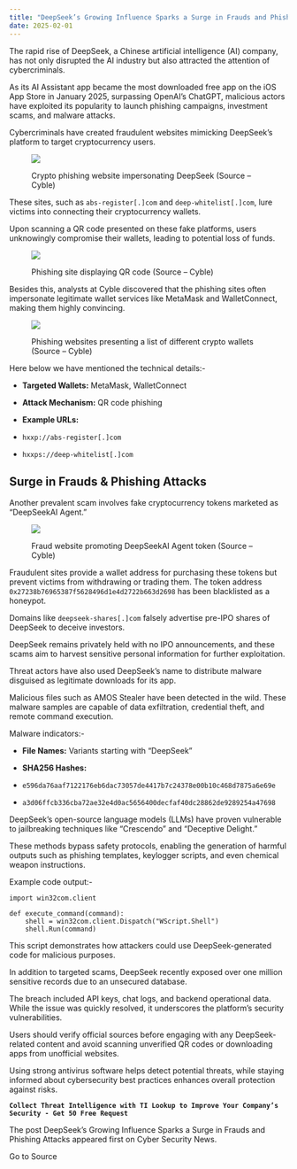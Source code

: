 ```yaml
---
title: "DeepSeek’s Growing Influence Sparks a Surge in Frauds and Phishing Attacks"
date: 2025-02-01
---
```


The rapid rise of DeepSeek, a Chinese artificial intelligence (AI) company, has not only disrupted the AI industry but also attracted the attention of cybercriminals.

As its AI Assistant app became the most downloaded free app on the iOS App Store in January 2025, surpassing OpenAI’s ChatGPT, malicious actors have exploited its popularity to launch phishing campaigns, investment scams, and malware attacks.

Cybercriminals have created fraudulent websites mimicking DeepSeek’s platform to target cryptocurrency users.

<figure>

![](https://blogger.googleusercontent.com/img/b/R29vZ2xl/AVvXsEjAxPEcEqW13SriF0Ai9nQKwekjABJRAPkEy-beTB1qVkcjeepmrHtmssxk37SPiToh_TfY6LK7lGpCX4bwpd41MbmzAV5regAm_nHCPuS2mWzBf9Qz-Vj050fEGouwW-5kissMC2CYw4u-4-tD_hHXhvFajHM3ZUcXDYWReeogBHoDdD-qlkeqcTDn0fE/s16000/Crypto%20phishing%20website%20impersonating%20DeepSeek%20(Source%20-%20Cyble).webp)

<figcaption>

Crypto phishing website impersonating DeepSeek (Source – Cyble)

</figcaption>

</figure>

These sites, such as `abs-register[.]com` and `deep-whitelist[.]com`, lure victims into connecting their cryptocurrency wallets.

Upon scanning a QR code presented on these fake platforms, users unknowingly compromise their wallets, leading to potential loss of funds.

<figure>

![](https://blogger.googleusercontent.com/img/b/R29vZ2xl/AVvXsEjDeBcG5QvlowWvqLxBj3GI80s1cyr_OiLij3UaZUh5ptjgq7fJTJ76IOFXaRyLxLW4XHwX-CIY92hNBfnlgox_9Rtcafgfu5Y1jIXlzJnhKkPY0nZhM76XZ01GtMR05iVx9kUVtlIhRRyNDI5KJbjuUP28PoKnnjF0hk6ulGNRDqyYXqI5xChRBw-gPWw/s16000/Phishing%20site%20displaying%20QR%20code%20(Source%20-%20Cyble).webp)

<figcaption>

Phishing site displaying QR code (Source – Cyble)

</figcaption>

</figure>

Besides this, analysts at Cyble discovered that the phishing sites often impersonate legitimate wallet services like MetaMask and WalletConnect, making them highly convincing.

<figure>

![](https://blogger.googleusercontent.com/img/b/R29vZ2xl/AVvXsEiB8Kx4_OZqKTldwqs4Uqr_HOnfHnRz-h1qaNiOOuGjqs6SKk6uZlE6ifobMlVmLF548kXbKH05I48zbsMcQuDJuSaFOGPkQj7Ketzbd9KBslHRqYlZSTO88HxmWjZgwbdpKqPngN7GJyooCCW9l2l1tYuqddB09IEjpoVBlAtiff0_IUstopvtO2-bO7g/s16000/Phishing%20websites%20presenting%20a%20list%20of%20different%20crypto%20wallets%20(Source%20-%20Cyble).webp)

<figcaption>

Phishing websites presenting a list of different crypto wallets (Source – Cyble)

</figcaption>

</figure>

Here below we have mentioned the technical details:-

- **Targeted Wallets:** MetaMask, WalletConnect

- **Attack Mechanism:** QR code phishing

- **Example URLs:**

- `hxxp://abs-register[.]com`

- `hxxps://deep-whitelist[.]com`

## **Surge in Frauds & Phishing Attacks**

Another prevalent scam involves fake cryptocurrency tokens marketed as “DeepSeekAI Agent.”

<figure>

![](https://blogger.googleusercontent.com/img/b/R29vZ2xl/AVvXsEjQen3B7sc8MsZ12WQayYzMBcxwsbcbz-7tylVNmjvuRu5gOZrnKUnDmN2k-4o7wpbLd-XgTHivbLW5BxsgxGgDW_eDsyvCaEc4Sm4fsk-94HUID5l-IhO424-qGcb2sWu7JEbQHyc-UhtG4Rrhi_akpKaKqe246EYOyId_mNOdIb81Jps9AOp4fwTM27o/s16000/Fraud%20website%20promoting%20DeepSeekAI%20Agent%20token%20(Source%20-%20Cyble).webp)

<figcaption>

Fraud website promoting DeepSeekAI Agent token (Source – Cyble)

</figcaption>

</figure>

Fraudulent sites provide a wallet address for purchasing these tokens but prevent victims from withdrawing or trading them. The token address `0x27238b76965387f5628496d1e4d2722b663d2698` has been blacklisted as a honeypot.

Domains like `deepseek-shares[.]com` falsely advertise pre-IPO shares of DeepSeek to deceive investors.

DeepSeek remains privately held with no IPO announcements, and these scams aim to harvest sensitive personal information for further exploitation.

Threat actors have also used DeepSeek’s name to distribute malware disguised as legitimate downloads for its app.

Malicious files such as AMOS Stealer have been detected in the wild. These malware samples are capable of data exfiltration, credential theft, and remote command execution.

Malware indicators:-

- **File Names:** Variants starting with “DeepSeek”

- **SHA256 Hashes:**

- `e596da76aaf7122176eb6dac73057de4417b7c24378e00b10c468d7875a6e69e`

- `a3d06ffcb336cba72ae32e4d0ac5656400decfaf40dc28862de9289254a47698`

DeepSeek’s open-source language models (LLMs) have proven vulnerable to jailbreaking techniques like “Crescendo” and “Deceptive Delight.”

These methods bypass safety protocols, enabling the generation of harmful outputs such as phishing templates, keylogger scripts, and even chemical weapon instructions.

Example code output:-

```
import win32com.client

def execute_command(command):
    shell = win32com.client.Dispatch("WScript.Shell")
    shell.Run(command)
```

This script demonstrates how attackers could use DeepSeek-generated code for malicious purposes.

In addition to targeted scams, DeepSeek recently exposed over one million sensitive records due to an unsecured database.

The breach included API keys, chat logs, and backend operational data. While the issue was quickly resolved, it underscores the platform’s security vulnerabilities.

Users should verify official sources before engaging with any DeepSeek-related content and avoid scanning unverified QR codes or downloading apps from unofficial websites.

Using strong antivirus software helps detect potential threats, while staying informed about cybersecurity best practices enhances overall protection against risks.

**`Collect Threat Intelligence with TI Lookup to Improve Your Company’s Security - Get 50 Free Request`**

The post DeepSeek’s Growing Influence Sparks a Surge in Frauds and Phishing Attacks appeared first on Cyber Security News.

Go to Source
